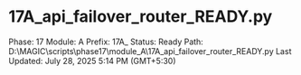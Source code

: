 # 17A_api_failover_router_READY.py

Phase: 17
Module: A
Prefix: 17A_
Status: Ready
Path: D:\MAGIC\scripts\phase17\module_A\17A_api_failover_router_READY.py
Last Updated: July 28, 2025 5:14 PM (GMT+5:30)